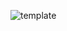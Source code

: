 ![template](https://raw.githubusercontent.com/ShriIraCatalog/resources-two/refs/heads/master/2025/04/20/20250420202527.png)

